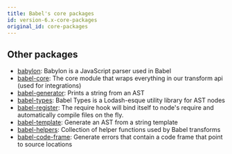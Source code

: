 ```yaml
---
title: Babel's core packages
id: version-6.x-core-packages
original_id: core-packages
---
```


## Other packages

* [babylon](babylon): Babylon is a JavaScript parser used in Babel
* [babel-core](core.md): The core module that wraps everything in our transform api (used for integrations)
* [babel-generator](generator.md): Prints a string from an AST
* [babel-types](types.md): Babel Types is a Lodash-esque utility library for AST nodes
* [babel-register](register.md): The require hook will bind itself to node's require and automatically compile files on the fly.
* [babel-template](template.md): Generate an AST from a string template
* [babel-helpers](helpers.md): Collection of helper functions used by Babel transforms
* [babel-code-frame](code-frame.md): Generate errors that contain a code frame that point to source locations
